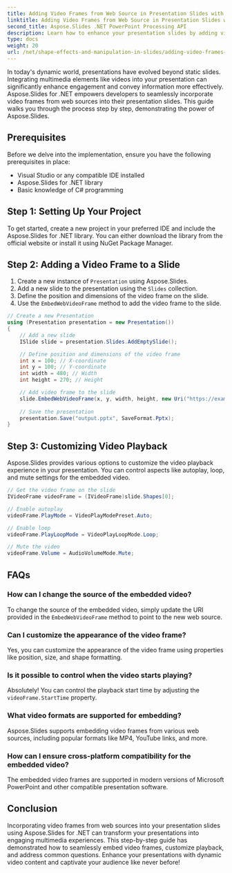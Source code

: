 ```yaml
---
title: Adding Video Frames from Web Source in Presentation Slides with Aspose.Slides
linktitle: Adding Video Frames from Web Source in Presentation Slides with Aspose.Slides
second_title: Aspose.Slides .NET PowerPoint Processing API
description: Learn how to enhance your presentation slides by adding video frames from web sources using Aspose.Slides for .NET. Create engaging multimedia presentations with step-by-step instructions and source code examples.
type: docs
weight: 20
url: /net/shape-effects-and-manipulation-in-slides/adding-video-frames-from-web-source/
---
```


In today's dynamic world, presentations have evolved beyond static slides. Integrating multimedia elements like videos into your presentation can significantly enhance engagement and convey information more effectively. Aspose.Slides for .NET empowers developers to seamlessly incorporate video frames from web sources into their presentation slides. This guide walks you through the process step by step, demonstrating the power of Aspose.Slides.

## Prerequisites

Before we delve into the implementation, ensure you have the following prerequisites in place:

- Visual Studio or any compatible IDE installed
- Aspose.Slides for .NET library
- Basic knowledge of C# programming

## Step 1: Setting Up Your Project

To get started, create a new project in your preferred IDE and include the Aspose.Slides for .NET library. You can either download the library from the official website or install it using NuGet Package Manager.

## Step 2: Adding a Video Frame to a Slide

1. Create a new instance of `Presentation` using Aspose.Slides.
2. Add a new slide to the presentation using the `Slides` collection.
3. Define the position and dimensions of the video frame on the slide.
4. Use the `EmbedWebVideoFrame` method to add the video frame to the slide.

```csharp
// Create a new Presentation
using (Presentation presentation = new Presentation())
{
    // Add a new slide
    ISlide slide = presentation.Slides.AddEmptySlide();

    // Define position and dimensions of the video frame
    int x = 100; // X-coordinate
    int y = 100; // Y-coordinate
    int width = 480; // Width
    int height = 270; // Height

    // Add video frame to the slide
    slide.EmbedWebVideoFrame(x, y, width, height, new Uri("https://example.com/video.mp4"));
    
    // Save the presentation
    presentation.Save("output.pptx", SaveFormat.Pptx);
}
```

## Step 3: Customizing Video Playback

Aspose.Slides provides various options to customize the video playback experience in your presentation. You can control aspects like autoplay, loop, and mute settings for the embedded video.

```csharp
// Get the video frame on the slide
IVideoFrame videoFrame = (IVideoFrame)slide.Shapes[0];

// Enable autoplay
videoFrame.PlayMode = VideoPlayModePreset.Auto;

// Enable loop
videoFrame.PlayLoopMode = VideoPlayLoopMode.Loop;

// Mute the video
videoFrame.Volume = AudioVolumeMode.Mute;
```

## FAQs

### How can I change the source of the embedded video?

To change the source of the embedded video, simply update the URI provided in the `EmbedWebVideoFrame` method to point to the new web source.

### Can I customize the appearance of the video frame?

Yes, you can customize the appearance of the video frame using properties like position, size, and shape formatting.

### Is it possible to control when the video starts playing?

Absolutely! You can control the playback start time by adjusting the `videoFrame.StartTime` property.

### What video formats are supported for embedding?

Aspose.Slides supports embedding video frames from various web sources, including popular formats like MP4, YouTube links, and more.

### How can I ensure cross-platform compatibility for the embedded video?

The embedded video frames are supported in modern versions of Microsoft PowerPoint and other compatible presentation software.

## Conclusion

Incorporating video frames from web sources into your presentation slides using Aspose.Slides for .NET can transform your presentations into engaging multimedia experiences. This step-by-step guide has demonstrated how to seamlessly embed video frames, customize playback, and address common questions. Enhance your presentations with dynamic video content and captivate your audience like never before!